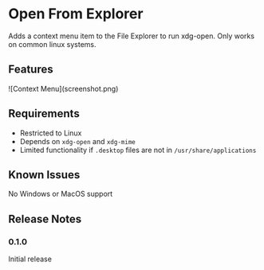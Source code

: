 # Open From Explorer

Adds a context menu item to the File Explorer to run xdg-open. Only works on common linux systems.

## Features

\!\[Context Menu\]\(screenshot.png\)

## Requirements

- Restricted to Linux
- Depends on `xdg-open` and `xdg-mime`
- Limited functionality if `.desktop` files are not in `/usr/share/applications`


## Known Issues

No Windows or MacOS support

## Release Notes

### 0.1.0

Initial release
